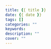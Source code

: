 ```yaml
---
title: {{ title }}
date: {{ date }}
tags: []
categories: ""
keywords:
description: ""
cover: ""
---
```

